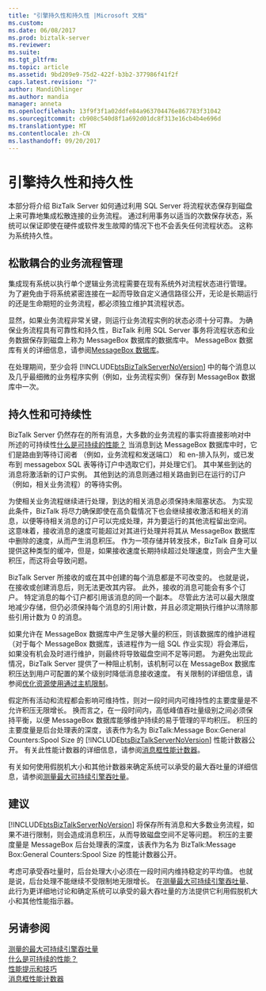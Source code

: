 ```yaml
---
title: "引擎持久性和持久性 |Microsoft 文档"
ms.custom: 
ms.date: 06/08/2017
ms.prod: biztalk-server
ms.reviewer: 
ms.suite: 
ms.tgt_pltfrm: 
ms.topic: article
ms.assetid: 9bd209e9-75d2-422f-b3b2-377986f41f2f
caps.latest.revision: "7"
author: MandiOhlinger
ms.author: mandia
manager: anneta
ms.openlocfilehash: 13f9f3f1a02ddfe84a963704476e867783f31042
ms.sourcegitcommit: cb908c540d8f1a692d01dc8f313e16cb4b4e696d
ms.translationtype: MT
ms.contentlocale: zh-CN
ms.lasthandoff: 09/20/2017
---
```

# <a name="engine-persistence-and-durability"></a>引擎持久性和持久性
本部分将介绍 BizTalk Server 如何通过利用 SQL Server 将流程状态保存到磁盘上来可靠地集成松散连接的业务流程。 通过利用事务以适当的次数保存状态，系统可以保证即使在硬件或软件发生故障的情况下也不会丢失任何流程状态。 这称为系统持久性。  
  
## <a name="loosely-coupled-business-process-management"></a>松散耦合的业务流程管理  
 集成现有系统以执行单个逻辑业务流程需要在现有系统外对流程状态进行管理。 为了避免由于将系统紧密连接在一起而导致自定义通信路径公开，无论是长期运行的还是生命期短的业务流程，都必须独立维护其流程状态。  
  
 显然，如果业务流程非常关键，则运行业务流程实例的状态必须十分可靠。 为确保业务流程具有可靠性和持久性，BizTalk 利用 SQL Server 事务将流程状态和业务数据保存到磁盘上称为 MessageBox 数据库的数据库中。 MessageBox 数据库有关的详细信息，请参阅[MessageBox 数据库](../core/the-messagebox-database.md)。  
  
 在处理期间，至少会将 [!INCLUDE[btsBizTalkServerNoVersion](../includes/btsbiztalkservernoversion-md.md)] 中的每个消息以及几乎最细微的业务程序实例（例如，业务流程实例）保存到 MessageBox 数据库中一次。  
  
## <a name="persistence-and-sustainability"></a>持久性和可持续性  
 BizTalk Server 仍然存在的所有消息，大多数的业务流程的事实将直接影响对中所述的可持续性[什么是可持续的性能？](../core/what-is-sustainable-performance.md) 当消息到达 MessageBox 数据库中时，它们是路由到等待订阅者 （例如，业务流程和发送端口） 和 en-排入队列，或已发布到 messagebox SQL 表等待订户中选取它们，并处理它们。 其中某些到达的消息将激活新的订户实例。 其他到达的消息则通过相关路由到已在运行的订户（例如，相关业务流程）的等待实例。  
  
 为使相关业务流程继续进行处理，到达的相关消息必须保持未阻塞状态。 为实现此条件，BizTalk 将尽力确保即使在高负载情况下也会继续接收激活和相关的消息，以便等待相关消息的订户可以完成处理，并为要运行的其他流程留出空间。 这意味着，接收消息的速度可能超过对其进行处理并将其从 MessageBox 数据库中删除的速度，从而产生消息积压。 作为一项存储并转发技术，BizTalk 自身可以提供这种类型的缓冲，但是，如果接收速度长期持续超过处理速度，则会产生大量积压，而这将会导致问题。  
  
 BizTalk Server 所接收的或在其中创建的每个消息都是不可改变的。 也就是说，在接收或创建消息后，则无法更改其内容。 此外，接收的消息可能会有多个订户。 特定消息的每个订户都引用该消息的同一个副本。 尽管此方法可以最大限度地减少存储，但仍必须保持每个消息的引用计数，并且必须定期执行维护以清除那些引用计数为 0 的消息。  
  
 如果允许在 MessageBox 数据库中产生足够大量的积压，则该数据库的维护进程（对于每个 MessageBox 数据库，该进程作为一组 SQL 作业实现）将会滞后，如果没有机会及时进行维护，则最终将导致磁盘空间不足等问题。 为避免出现此情况，BizTalk Server 提供了一种阻止机制，该机制可以在 MessageBox 数据库积压达到用户可配置的某个级别时降低消息接收速度。 有关限制的详细信息，请参阅[优化资源使用通过主机限制](../core/optimizing-resource-usage-through-host-throttling.md)。  
  
 假定所有活动和流程都会影响可维持性，则对一段时间内可维持性的主要度量是不允许积压无限增长。 换而言之，在一段时间内，高低峰值吞吐量级别之间必须保持平衡，以便 MessageBox 数据库能够维护持续的易于管理的平均积压。 积压的主要度量是后台处理表的深度，该表作为名为 BizTalk:Message Box:General Counters:Spool Size 的 [!INCLUDE[btsBizTalkServerNoVersion](../includes/btsbiztalkservernoversion-md.md)] 性能计数器公开。 有关此性能计数器的详细信息，请参阅[消息框性能计数器](../core/message-box-performance-counters.md)。  
  
 有关如何使用假脱机大小和其他计数器来确定系统可以承受的最大吞吐量的详细信息，请参阅[测量最大可持续引擎吞吐量](../core/measuring-maximum-sustainable-engine-throughput.md)。  
  
## <a name="recommendations"></a>建议  
 [!INCLUDE[btsBizTalkServerNoVersion](../includes/btsbiztalkservernoversion-md.md)] 将保存所有消息和大多数业务流程，如果不进行限制，则会造成消息积压，从而导致磁盘空间不足等问题。 积压的主要度量是 MessageBox 后台处理表的深度，该表作为名为 BizTalk:Message Box:General Counters:Spool Size 的性能计数器公开。  
  
 考虑可承受吞吐量时，后台处理大小必须在一段时间内维持稳定的平均值。 也就是说，后台处理不能继续不受限制地无限增长。 在[测量最大可持续引擎吞吐量](../core/measuring-maximum-sustainable-engine-throughput.md)、 此行为更详细地讨论和确定系统可以承受的最大吞吐量的方法提供它利用假脱机大小和其他性能指示器。  
  
## <a name="see-also"></a>另请参阅  
 [测量的最大可持续引擎吞吐量](../core/measuring-maximum-sustainable-engine-throughput.md)   
 [什么是可持续的性能？](../core/what-is-sustainable-performance.md)   
 [性能提示和技巧](../core/performance-tips-and-tricks.md)   
 [消息框性能计数器](../core/message-box-performance-counters.md)